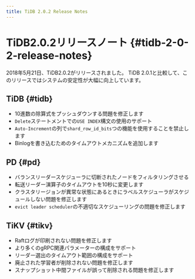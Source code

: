 ```yaml
---
title: TiDB 2.0.2 Release Notes
---
```


# TiDB2.0.2リリースノート {#tidb-2-0-2-release-notes}

2018年5月21日、TiDB2.0.2がリリースされました。 TiDB 2.0.1と比較して、このリリースではシステムの安定性が大幅に向上しています。

## TiDB {#tidb}

-   10進数の除算式をプッシュダウンする問題を修正します
-   `Delete`ステートメントでの`USE INDEX`構文の使用のサポート
-   `Auto-Increment`の列で`shard_row_id_bits`つの機能を使用することを禁止します
-   Binlogを書き込むためのタイムアウトメカニズムを追加します

## PD {#pd}

-   バランスリーダースケジューラに切断されたノードをフィルタリングさせる
-   転送リーダー演算子のタイムアウトを10秒に変更します
-   クラスタリージョンが異常な状態にあるときにラベルスケジューラがスケジュールしない問題を修正します
-   `evict leader scheduler`の不適切なスケジューリングの問題を修正します

## TiKV {#tikv}

-   Raftログが印刷されない問題を修正します
-   より多くのgRPC関連パラメーターの構成をサポート
-   リーダー選出のタイムアウト範囲の構成をサポート
-   廃止された学習者が削除されない問題を修正します
-   スナップショット中間ファイルが誤って削除される問題を修正します
